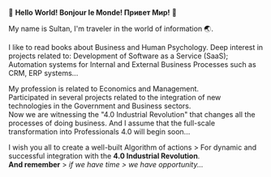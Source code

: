 👋 **Hello World! Bonjour le Monde! Привет Мир!** 👋

My name is Sultan, I'm traveler in the world of information 🌏. 

I like to read books about Business and Human Psychology.
Deep interest in projects related to: Development of Software as a Service (SaaS); Automation systems for Internal and External Business Processes such as CRM, ERP systems...

My profession is related to Economics and Management.                                                      
Participated in several projects related to the integration of new technologies in the Government and Business sectors.                  
Now we are witnessing the "4.0 Industrial Revolution" that changes all the processes of doing business.
And I assume that the full-scale transformation into Professionals 4.0 will begin soon...

I wish you all to create a well-built Algorithm of actions > For dynamic and successful integration with the **4.0 Industrial Revolution**.        
**And remember** >  *if we have time  >  we have opportunity...*
